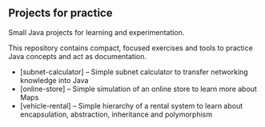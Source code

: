 ## Projects for practice
Small Java projects for learning and experimentation.

This repository contains compact, focused exercises and tools to practice Java concepts and act as documentation.

- [subnet-calculator] – Simple subnet calculator to transfer networking knowledge into Java
- [online-store] – Simple simulation of an online store to learn more about Maps
- [vehicle-rental] – Simple hierarchy of a rental system to learn about encapsulation, abstraction, inheritance and polymorphism

